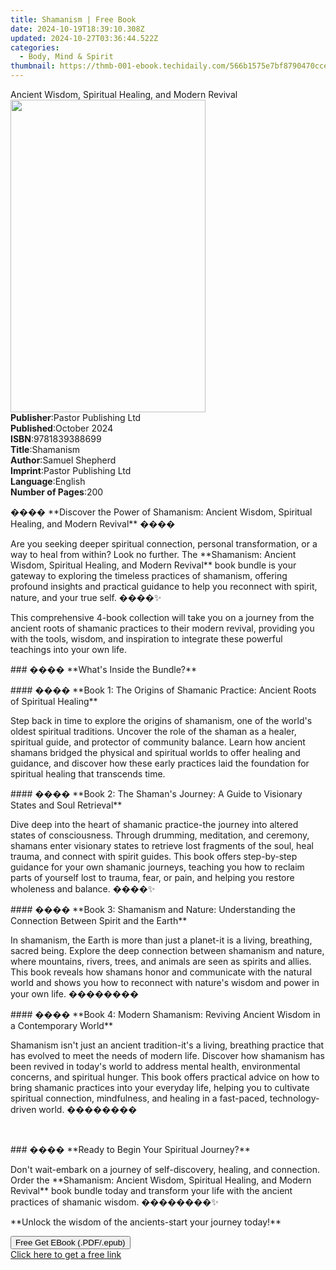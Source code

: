 ```yaml
---
title: Shamanism | Free Book
date: 2024-10-19T18:39:10.308Z
updated: 2024-10-27T03:36:44.522Z
categories:
  - Body, Mind & Spirit
thumbnail: https://thmb-001-ebook.techidaily.com/566b1575e7bf8790470ccea395023d9a4f86902b1ba405169e9c19b85c7fd8f4.jpg
---
```

<main id="book-container">
  <div class="flex flex-col">
    <div class="book-brief flex-1 py-6 px-4 sm:p-6 md:py-10 md:px-8">
      <!-- brief-->
      <div class="book-brief-main">
        Ancient Wisdom, Spiritual Healing, and Modern Revival
      </div>
    </div>
    <div
      class="book-meta-info flex-1 grid gap-4 col-start-1 col-end-3 row-start-1 sm:mb-6 sm:grid-cols-4 lg:gap-6 lg:col-start-2 lg:row-end-6 lg:row-span-6 lg:mb-0"
    >
      <div
        class="book-meta-info-left place-content-center mt-4 p-4 text-sm leading-6 col-start-2 col-span-2 dark:text-slate-400"
      >
        <img
          class="w-full h-500 object-cover rounded-lg sm:h-255 sm:col-span-2 lg:col-span-full"
          src="https://img-001-ebook.techidaily.com/1b30c086278d19c6c73e007b8e0523723a54facaba7baa2811041566a48f3214.jpg"
          alt=""
          width="312"
          height="500"
        />
      </div>
      <div
        class="book-meta-info-right mt-2 col-start-1 row-start-2 col-span-3 self-center"
      >
        <!-- meta data  -->
        <div class="flex flex-col px-4 md:px-8">
          <div class="flex-1">
            <strong>Publisher</strong>:<span class="px-2"
              >Pastor Publishing Ltd</span
            >
          </div>
          <div class="flex-1">
            <strong>Published</strong>:<span class="px-2">October 2024</span>
          </div>
          <div class="flex-1">
            <strong>ISBN</strong>:<span class="px-2">9781839388699</span>
          </div>
          <div class="flex-1">
            <strong>Title</strong>:<span class="px-2">Shamanism</span>
          </div>
          <div class="flex-1">
            <strong>Author</strong>:<span class="px-2">Samuel Shepherd</span>
          </div>
          <div class="flex-1">
            <strong>Imprint</strong>:<span class="px-2"
              >Pastor Publishing Ltd</span
            >
          </div>
          <div class="flex-1">
            <strong>Language</strong>:<span class="px-2">English</span>
          </div>
          <div class="flex-1">
            <strong>Number of Pages</strong>:<span class="px-2">200</span>
          </div>
        </div>
      </div>
    </div>
    <div class="book-description flex-1 py-6 px-4 sm:p-6 md:py-10 md:px-8">
      <div class="book-description-main">
        <div accordion-content="" id="description">
          <p>
            ���� **Discover the Power of Shamanism: Ancient Wisdom, Spiritual
            Healing, and Modern Revival** ����
          </p>
          <p>
            Are you seeking deeper spiritual connection, personal
            transformation, or a way to heal from within? Look no further. The
            **Shamanism: Ancient Wisdom, Spiritual Healing, and Modern Revival**
            book bundle is your gateway to exploring the timeless practices of
            shamanism, offering profound insights and practical guidance to help
            you reconnect with spirit, nature, and your true self. ����✨
          </p>
          <p>
            This comprehensive 4-book collection will take you on a journey from
            the ancient roots of shamanic practices to their modern revival,
            providing you with the tools, wisdom, and inspiration to integrate
            these powerful teachings into your own life.
          </p>
          <p>### ���� **What's Inside the Bundle?**</p>
          <p>
            #### ���� **Book 1: The Origins of Shamanic Practice: Ancient Roots
            of Spiritual Healing**
          </p>
          <p>
            Step back in time to explore the origins of shamanism, one of the
            world's oldest spiritual traditions. Uncover the role of the shaman
            as a healer, spiritual guide, and protector of community balance.
            Learn how ancient shamans bridged the physical and spiritual worlds
            to offer healing and guidance, and discover how these early
            practices laid the foundation for spiritual healing that transcends
            time.
          </p>
          <p>
            #### ���� **Book 2: The Shaman's Journey: A Guide to Visionary
            States and Soul Retrieval**
          </p>
          <p>
            Dive deep into the heart of shamanic practice-the journey into
            altered states of consciousness. Through drumming, meditation, and
            ceremony, shamans enter visionary states to retrieve lost fragments
            of the soul, heal trauma, and connect with spirit guides. This book
            offers step-by-step guidance for your own shamanic journeys,
            teaching you how to reclaim parts of yourself lost to trauma, fear,
            or pain, and helping you restore wholeness and balance. ����✨
          </p>
          <p>
            #### ���� **Book 3: Shamanism and Nature: Understanding the
            Connection Between Spirit and the Earth**
          </p>
          <p>
            In shamanism, the Earth is more than just a planet-it is a living,
            breathing, sacred being. Explore the deep connection between
            shamanism and nature, where mountains, rivers, trees, and animals
            are seen as spirits and allies. This book reveals how shamans honor
            and communicate with the natural world and shows you how to
            reconnect with nature's wisdom and power in your own life. ��������
          </p>
          <p>
            #### ���� **Book 4: Modern Shamanism: Reviving Ancient Wisdom in a
            Contemporary World**
          </p>
          <p>
            Shamanism isn't just an ancient tradition-it's a living, breathing
            practice that has evolved to meet the needs of modern life. Discover
            how shamanism has been revived in today's world to address mental
            health, environmental concerns, and spiritual hunger. This book
            offers practical advice on how to bring shamanic practices into your
            everyday life, helping you to cultivate spiritual connection,
            mindfulness, and healing in a fast-paced, technology-driven world.
            ��������
          </p>
          <p><br /></p>
          <p>### ���� **Ready to Begin Your Spiritual Journey?**</p>
          <p>
            Don't wait-embark on a journey of self-discovery, healing, and
            connection. Order the **Shamanism: Ancient Wisdom, Spiritual
            Healing, and Modern Revival** book bundle today and transform your
            life with the ancient practices of shamanic wisdom. ��������✨
          </p>
          <p>**Unlock the wisdom of the ancients-start your journey today!**</p>
        </div>
        <div class="accordion-fader"></div>
      </div>
    </div>
    <div class="book-excerpts flex-1 py-6 px-4 sm:p-6 md:py-10 md:px-8"></div>
    <div
      class="book-about-author flex-1 py-6 px-4 sm:p-6 md:py-10 md:px-8"
    ></div>
    <div class="book-free-get flex-1 py-6 px-4 sm:p-6 md:py-10 md:px-8">
      <button
        id="btn-free-get"
        class="bg-blue-500 hover:bg-blue-700 text-white font-bold py-2 px-4 rounded"
      >
        Free Get EBook (.PDF/.epub)
      </button>
      <div id="countdown-display" class="px-2 text-lg mt-2"></div>
      <a
        id="free-link"
        class="hidden bg-blue-500 hover:bg-blue-700 text-white font-bold py-2 px-4 rounded"
        href="https://www.ebooks.com/en-us/book/211476413/shamanism/samuel-shepherd/"
        target="_blank"
        >Click here to get a free link</a
      >
    </div>
    <script>
      let countdownTime = 0;
      let countdownInterval = null;
      document
        .getElementById('btn-free-get')
        .addEventListener('click', startCountdown);
      function startCountdown() {
        countdownTime = new Date().getTime() + 60000 * 3;
        countdownInterval = setInterval(updateCountdown, 1000);
        document.getElementById('btn-free-get').disabled = true;
        document
          .getElementById('btn-free-get')
          .classList.add('bg-gray-500', 'cursor-not-allowed');
      }
      function updateCountdown() {
        let currentTime = new Date().getTime();
        let timeLeft = countdownTime - currentTime;
        let secondsLeft = Math.floor(timeLeft / 1000);
        document.getElementById('countdown-display').innerHTML =
          `Remaining time: ${secondsLeft} seconds.`;
        if (secondsLeft <= 0) {
          clearInterval(countdownInterval);
          document.getElementById('btn-free-get').classList.add('hidden');
          document.getElementById('free-link').classList.remove('hidden');
          document.getElementById('countdown-display').innerHTML = '';
        }
      }
    </script>
  </div>
</main>

<ins class="adsbygoogle"
      style="display:block"
      data-ad-client="ca-pub-7571918770474297"
      data-ad-slot="8358498916"
      data-ad-format="auto"
      data-full-width-responsive="true"></ins>
    